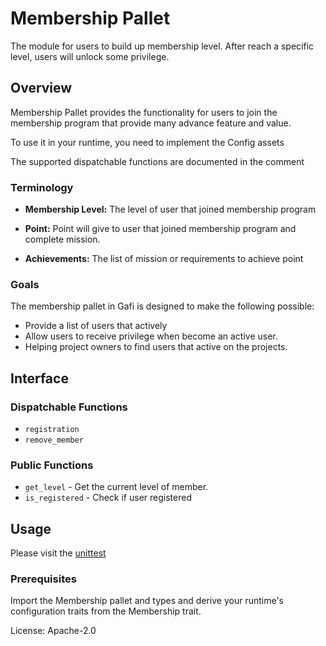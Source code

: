 # Membership Pallet

The module for users to build up membership level. After reach a specific level, users will unlock some privilege.

## Overview

Membership Pallet provides the functionality for users to join the membership program that provide many advance feature and value.

To use it in your runtime, you need to implement the Config assets

The supported dispatchable functions are documented in the comment

### Terminology

* **Membership Level:** The level of user that joined membership program

* **Point:** Point will give to user that joined membership program and complete mission.

* **Achievements:** The list of mission or requirements to achieve point


### Goals

The membership pallet in Gafi is designed to make the following possible:

* Provide a list of users that actively
* Allow users to receive privilege when become an active user.
* Helping project owners to find users that active on the projects.

## Interface

### Dispatchable Functions
* `registration`
* `remove_member`

### Public Functions

* `get_level` - Get the current level of member.
* `is_registered` - Check if user registered

## Usage

Please visit the [unittest](https://github.com/grindytech/gafi/blob/master/pallets/gafi-membership/src/tests.rs)

### Prerequisites

Import the Membership pallet and types and derive your runtime's configuration traits from the Membership trait.

License: Apache-2.0
